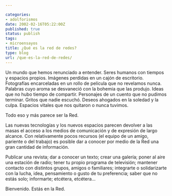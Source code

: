 ```yaml
---

categories:
- adolforismos
date: 2002-02-16T05:22:00Z
published: true
status: publish
tags:
- microensayos
title: ¿Qué es la red de redes?
type: blog
url: /que-es-la-red-de-redes/
---
```


Un mundo que hemos renunciado a entender. Seres humanos con tiempos y espacios propios. Imágenes perdidas en un cajón de escritorio. Fotografías encarceladas en un rollo de película que no revelamos nunca. Palabras cuyo aroma se desvaneció con la bohemia que las produjo. Ideas que no hubo tiempo de compartir. Personajes de un cuento que no pudimos terminar. Gritos que nadie escuchó. Deseos ahogados en la soledad y la culpa. Espacios vitales que nos quitaron o nunca tuvimos.

Todo eso y más parece ser la Red.

Las nuevas tecnologías y los nuevos espacios parecen devolver a las masas el acceso a los medios de comunicación y de expresión de largo alcance. Con relativamente pocos recursos (el equipo de un amigo, pariente o del trabajo) es posible dar a conocer por medio de la Red una gran cantidad de información.

Publicar una revista; dar a conocer un texto; crear una galería; poner al aire una estación de radio; tener tu propio programa de televisión; mantener contacto con distintos grupos, amigos o familiares; integrarte o solidarizarte con la lucha, idea, pensamiento o gusto de tu preferencia; saber que no estás solo; informarte; etcétera, etcétera…

Bienvenido. Estás en la Red.
